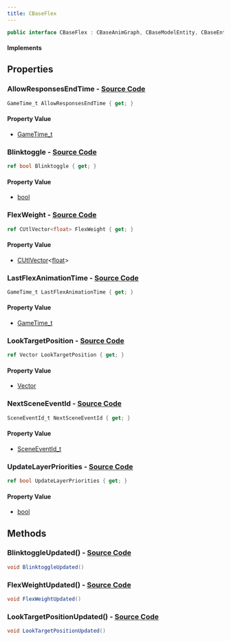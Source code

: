 ```yaml
---
title: CBaseFlex
---
```


```csharp
public interface CBaseFlex : CBaseAnimGraph, CBaseModelEntity, CBaseEntity, CEntityInstance, ISchemaClass<CEntityInstance>, ISchemaClass<CBaseEntity>, ISchemaClass<CBaseModelEntity>, ISchemaClass<CBaseAnimGraph>, ISchemaClass<CBaseFlex>, ISchemaField, ISchemaClass, INativeHandle
```

#### Implements

## Properties

### **AllowResponsesEndTime** - [Source Code](https://github.com/swiftly-solution/swiftlys2/blob/main/managed/src/SwiftlyS2.Generated/Schemas/Interfaces/CBaseFlex.cs#L22)

```csharp
GameTime_t AllowResponsesEndTime { get; }
```

#### Property Value

- [GameTime_t](/docs/api/shared/schemadefinitions/gametime_t)

### **Blinktoggle** - [Source Code](https://github.com/swiftly-solution/swiftlys2/blob/main/managed/src/SwiftlyS2.Generated/Schemas/Interfaces/CBaseFlex.cs#L20)

```csharp
ref bool Blinktoggle { get; }
```

#### Property Value

- [bool](https://learn.microsoft.com/dotnet/api/system.boolean)

### **FlexWeight** - [Source Code](https://github.com/swiftly-solution/swiftlys2/blob/main/managed/src/SwiftlyS2.Generated/Schemas/Interfaces/CBaseFlex.cs#L16)

```csharp
ref CUtlVector<float> FlexWeight { get; }
```

#### Property Value

- [CUtlVector](/docs/api/-1)<[float](https://learn.microsoft.com/dotnet/api/system.single)>

### **LastFlexAnimationTime** - [Source Code](https://github.com/swiftly-solution/swiftlys2/blob/main/managed/src/SwiftlyS2.Generated/Schemas/Interfaces/CBaseFlex.cs#L24)

```csharp
GameTime_t LastFlexAnimationTime { get; }
```

#### Property Value

- [GameTime_t](/docs/api/shared/schemadefinitions/gametime_t)

### **LookTargetPosition** - [Source Code](https://github.com/swiftly-solution/swiftlys2/blob/main/managed/src/SwiftlyS2.Generated/Schemas/Interfaces/CBaseFlex.cs#L18)

```csharp
ref Vector LookTargetPosition { get; }
```

#### Property Value

- [Vector](/docs/api/shared/natives/vector)

### **NextSceneEventId** - [Source Code](https://github.com/swiftly-solution/swiftlys2/blob/main/managed/src/SwiftlyS2.Generated/Schemas/Interfaces/CBaseFlex.cs#L26)

```csharp
SceneEventId_t NextSceneEventId { get; }
```

#### Property Value

- [SceneEventId_t](/docs/api/shared/schemadefinitions/sceneeventid_t)

### **UpdateLayerPriorities** - [Source Code](https://github.com/swiftly-solution/swiftlys2/blob/main/managed/src/SwiftlyS2.Generated/Schemas/Interfaces/CBaseFlex.cs#L28)

```csharp
ref bool UpdateLayerPriorities { get; }
```

#### Property Value

- [bool](https://learn.microsoft.com/dotnet/api/system.boolean)

## Methods

### **BlinktoggleUpdated()** - [Source Code](https://github.com/swiftly-solution/swiftlys2/blob/main/managed/src/SwiftlyS2.Generated/Schemas/Interfaces/CBaseFlex.cs#L32)

```csharp
void BlinktoggleUpdated()
```

### **FlexWeightUpdated()** - [Source Code](https://github.com/swiftly-solution/swiftlys2/blob/main/managed/src/SwiftlyS2.Generated/Schemas/Interfaces/CBaseFlex.cs#L30)

```csharp
void FlexWeightUpdated()
```

### **LookTargetPositionUpdated()** - [Source Code](https://github.com/swiftly-solution/swiftlys2/blob/main/managed/src/SwiftlyS2.Generated/Schemas/Interfaces/CBaseFlex.cs#L31)

```csharp
void LookTargetPositionUpdated()
```

